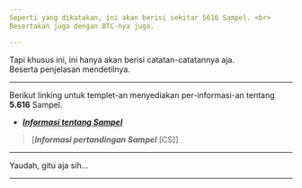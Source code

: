 ```yaml
---
Seperti yang dikatakan, ini akan berisi sekitar 5616 Sampel. <br>
Besertakan juga dengan BTC-nya juga.

---
```

Tapi khusus ini, ini hanya akan berisi catatan-catatannya aja. <br>
Beserta penjelasan mendetilnya.

---
Berikut linking untuk templet-an menyediakan per-informasi-an tentang **5.616** Sampel.
- [***Informasi tentang Sampel***](https://github.com/Minecube1510/s4mpl3_m3m0ry/blob/main/A1-Main_Samples_Abouts/z_B_Storager/Main_Samples'Info_Template.md)
> [***Informasi pertandingan Sampel*** [CS]]

---
Yaudah, gitu aja sih...

---
